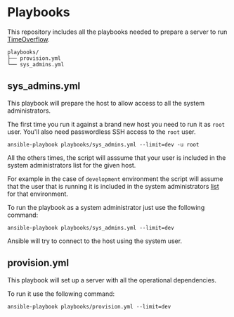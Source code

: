# Playbooks
This repository includes all the playbooks needed to prepare a server to run [TimeOverflow](https://github.com/coopdevs/timeoverflow).
```
playbooks/
├── provision.yml
└── sys_admins.yml
```

## sys_admins.yml
This playbook will prepare the host to allow access to all the system administrators.

The first time you run it against a brand new host you need to run it as `root` user.
You'll also need passwordless SSH access to the `root` user.
```
ansible-playbook playbooks/sys_admins.yml --limit=dev -u root
```

All the others times, the script will asssume that your user is included in the system administrators list for the given host.

For example in the case of `development` environment the script will assume that the user that is running it is included in the system administrators [list](https://github.com/coopdevs/timeoverflow-provisioning/blob/master/inventory/host_vars/local.timeoverflow.org/config.yml#L5) for that environment.

To run the playbook as a system administrator just use the following command:
```
ansible-playbook playbooks/sys_admins.yml --limit=dev
```
Ansible will try to connect to the host using the system user.

## provision.yml
This playbook will set up a server with all the operational dependencies.

To run it use the following command:
```
ansible-playbook playbooks/provision.yml --limit=dev
```
